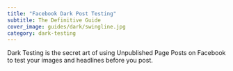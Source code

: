 ```yaml
---
title: "Facebook Dark Post Testing"
subtitle: The Definitive Guide
cover_image: guides/dark/swingline.jpg
category: dark-testing
---
```


Dark Testing is the secret art of using Unpublished Page Posts on Facebook to test your images and headlines before you post.